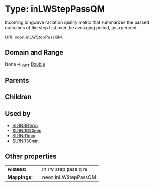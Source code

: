 
# Type: inLWStepPassQM


Incoming longwave radiation  quality metric that summarizes the passed outcomes of the step test over the averaging period, as a percent

URI: [neon:inLWStepPassQM](https://data.neonscience.org/inLWStepPassQM)


## Domain and Range

None ->  <sub>OPT</sub> [Double](types/Double.md)

## Parents


## Children


## Used by

 * [SLRNRB1min](SLRNRB1min.md)
 * [SLRNRB30min](SLRNRB30min.md)
 * [SLRNR1min](SLRNR1min.md)
 * [SLRNR30min](SLRNR30min.md)

## Other properties

|  |  |  |
| --- | --- | --- |
| **Aliases:** | | in l w step pass q m |
| **Mappings:** | | neon:inLWStepPassQM |

